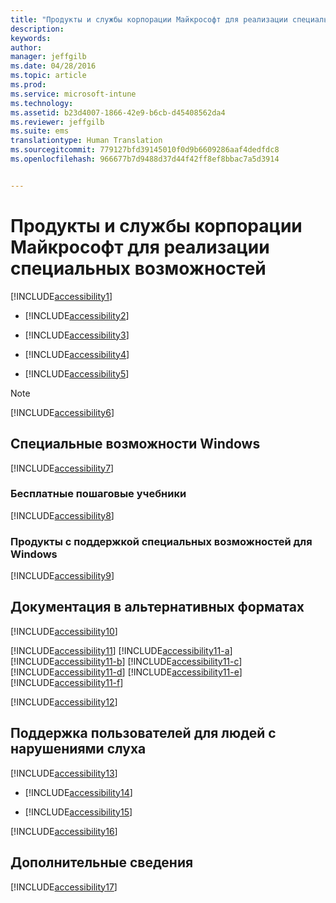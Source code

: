 ```yaml
---
title: "Продукты и службы корпорации Майкрософт для реализации специальных возможностей | Microsoft Intune"
description: 
keywords: 
author: 
manager: jeffgilb
ms.date: 04/28/2016
ms.topic: article
ms.prod: 
ms.service: microsoft-intune
ms.technology: 
ms.assetid: b23d4007-1866-42e9-b6cb-d45408562da4
ms.reviewer: jeffgilb
ms.suite: ems
translationtype: Human Translation
ms.sourcegitcommit: 779127bfd39145010f0d9b6609286aaf4dedfdc8
ms.openlocfilehash: 966677b7d9488d37d44f42ff8ef8bbac7a5d3914


---
```


# Продукты и службы корпорации Майкрософт для реализации специальных возможностей
[!INCLUDE[accessibility1](./includes/accessibility1_md.md)]

-   [!INCLUDE[accessibility2](./includes/accessibility2_md.md)]

-   [!INCLUDE[accessibility3](./includes/accessibility3_md.md)]

-   [!INCLUDE[accessibility4](./includes/accessibility4_md.md)]

-   [!INCLUDE[accessibility5](./includes/accessibility5_md.md)]

> [!NOTE]
> [!INCLUDE[accessibility6](./includes/accessibility6_md.md)]

## Специальные возможности Windows
[!INCLUDE[accessibility7](./includes/accessibility7_md.md)]

### Бесплатные пошаговые учебники
[!INCLUDE[accessibility8](./includes/accessibility8_md.md)]

### Продукты с поддержкой специальных возможностей для Windows
[!INCLUDE[accessibility9](./includes/accessibility9_md.md)]

## Документация в альтернативных форматах
[!INCLUDE[accessibility10](./includes/accessibility10_md.md)]

[!INCLUDE[accessibility11](./includes/accessibility11_md.md)]
[!INCLUDE[accessibility11-a](./includes/accessibility11-a_md.md)]
[!INCLUDE[accessibility11-b](./includes/accessibility11-b_md.md)]
[!INCLUDE[accessibility11-c](./includes/accessibility11-c_md.md)]
[!INCLUDE[accessibility11-d](./includes/accessibility11-d_md.md)]
[!INCLUDE[accessibility11-e](./includes/accessibility11-e_md.md)]
[!INCLUDE[accessibility11-f](./includes/accessibility11-f_md.md)]

[!INCLUDE[accessibility12](./includes/accessibility12_md.md)]

## Поддержка пользователей для людей с нарушениями слуха
[!INCLUDE[accessibility13](./includes/accessibility13_md.md)]

-   [!INCLUDE[accessibility14](./includes/accessibility14_md.md)]

-   [!INCLUDE[accessibility15](./includes/accessibility15_md.md)]

[!INCLUDE[accessibility16](./includes/accessibility16_md.md)]

## Дополнительные сведения
[!INCLUDE[accessibility17](./includes/accessibility17_md.md)]




<!--HONumber=Jul16_HO3-->


